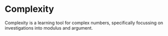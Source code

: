 Complexity
==========

Complexity is a learning tool for complex numbers, specifically
focussing on investigations into modulus and argument.


